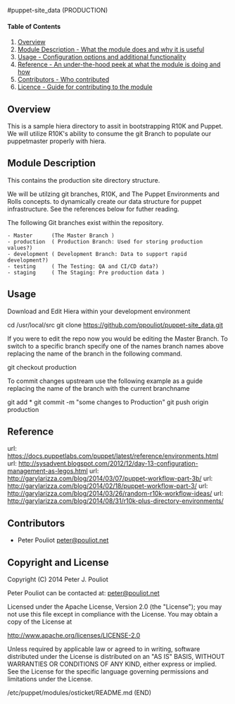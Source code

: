 #puppet-site_data (PRODUCTION)

#### Table of Contents

1. [Overview](#overview)
2. [Module Description - What the module does and why it is useful](#module-description)
4. [Usage - Configuration options and additional functionality](#usage)
5. [Reference - An under-the-hood peek at what the module is doing and how](#reference)
5. [Contributors - Who contributed](#contributors)
6. [Licence - Guide for contributing to the module](#development)

## Overview

This is a sample hiera directory to assit in bootstrapping R10K and Puppet.
We will utilize R10K's ability to consume the git Branch to populate our
puppetmaster properly with hiera.


## Module Description

This contains the production site directory structure.

We will be utilzing git branches, R10K, and The Puppet Environments and Rolls concepts.
to dynamically create our data structure for puppet infrastructure.
See the references below for futher reading.  

The following Git branches exist within the repository.

    - Master      (The Master Branch )
    - production  ( Production Branch: Used for storing production values?)
    - development ( Development Branch: Data to support rapid development?)
    - testing     ( The Testing: QA and CI/CD data?)
    - staging     ( The Staging: Pre production data )


## Usage

Download and Edit Hiera within your development environment

  cd /usr/local/src
  git clone https://github.com/ppouliot/puppet-site_data.git

If you were to edit the repo now you would be editing the Master Branch.
To switch to a specific branch specify one of the names branch names above
replacing the name of the branch in the following command.

  git checkout production

To commit changes upstream use the following example as a guide replacing the name of the branch with the current branchname 

  git add *
  git commit -m "some changes to Production"
  git push origin production






## Reference

  url: https://docs.puppetlabs.com/puppet/latest/reference/environments.html
  url: http://sysadvent.blogspot.com/2012/12/day-13-configuration-management-as-legos.html
  url: http://garylarizza.com/blog/2014/03/07/puppet-workflow-part-3b/
  url: http://garylarizza.com/blog/2014/02/18/puppet-workflow-part-3/
  url: http://garylarizza.com/blog/2014/03/26/random-r10k-workflow-ideas/
  url: http://garylarizza.com/blog/2014/08/31/r10k-plus-directory-environments/

   
## Contributors

 * Peter Pouliot <peter@pouliot.net>

## Copyright and License

Copyright (C) 2014 Peter J. Pouliot

Peter Pouliot can be contacted at: peter@pouliot.net

Licensed under the Apache License, Version 2.0 (the "License");
you may not use this file except in compliance with the License.
You may obtain a copy of the License at

  http://www.apache.org/licenses/LICENSE-2.0

Unless required by applicable law or agreed to in writing, software
distributed under the License is distributed on an "AS IS" BASIS,
WITHOUT WARRANTIES OR CONDITIONS OF ANY KIND, either express or implied.
See the License for the specific language governing permissions and
limitations under the License.

/etc/puppet/modules/osticket/README.md (END)
